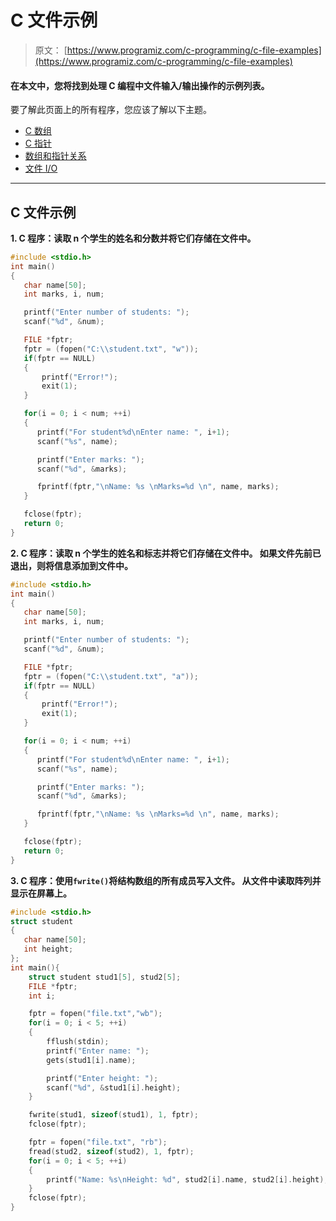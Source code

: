 # C 文件示例

> 原文： [https://www.programiz.com/c-programming/c-file-examples](https://www.programiz.com/c-programming/c-file-examples)

#### 在本文中，您将找到处理 C 编程中文件输入/输出操作的示例列表。

要了解此页面上的所有程序，您应该了解以下主题。

*   [C 数组](/c-programming/c-arrays "C programming Arrays")
*   [C 指针](/c-programming/c-pointers "C Programming Pointers")
*   [数组和指针关系](/c-programming/c-pointers-arrays "Relation Between Arrays and Pointer")
*   [文件 I/O](/c-programming/c-file-input-output "C File Input Output")

* * *

## C 文件示例

**1\. C 程序：读取 n 个学生的姓名和分数并将它们存储在文件中。**

```c
#include <stdio.h>
int main()
{
   char name[50];
   int marks, i, num;

   printf("Enter number of students: ");
   scanf("%d", &num);

   FILE *fptr;
   fptr = (fopen("C:\\student.txt", "w"));
   if(fptr == NULL)
   {
       printf("Error!");
       exit(1);
   }

   for(i = 0; i < num; ++i)
   {
      printf("For student%d\nEnter name: ", i+1);
      scanf("%s", name);

      printf("Enter marks: ");
      scanf("%d", &marks);

      fprintf(fptr,"\nName: %s \nMarks=%d \n", name, marks);
   }

   fclose(fptr);
   return 0;
} 
```

**2\. C 程序：读取 n 个学生的姓名和标志并将它们存储在文件中。 如果文件先前已退出，则将信息添加到文件中。**

```c
#include <stdio.h>
int main()
{
   char name[50];
   int marks, i, num;

   printf("Enter number of students: ");
   scanf("%d", &num);

   FILE *fptr;
   fptr = (fopen("C:\\student.txt", "a"));
   if(fptr == NULL)
   {
       printf("Error!");
       exit(1);
   }

   for(i = 0; i < num; ++i)
   {
      printf("For student%d\nEnter name: ", i+1);
      scanf("%s", name);

      printf("Enter marks: ");
      scanf("%d", &marks);

      fprintf(fptr,"\nName: %s \nMarks=%d \n", name, marks);
   }

   fclose(fptr);
   return 0;
} 
```

**3\. C 程序：使用`fwrite()`将结构数组的所有成员写入文件。 从文件中读取阵列并显示在屏幕上。**

```c
#include <stdio.h>
struct student
{
   char name[50];
   int height;
};
int main(){
    struct student stud1[5], stud2[5];   
    FILE *fptr;
    int i;

    fptr = fopen("file.txt","wb");
    for(i = 0; i < 5; ++i)
    {
        fflush(stdin);
        printf("Enter name: ");
        gets(stud1[i].name);

        printf("Enter height: "); 
        scanf("%d", &stud1[i].height); 
    }

    fwrite(stud1, sizeof(stud1), 1, fptr);
    fclose(fptr);

    fptr = fopen("file.txt", "rb");
    fread(stud2, sizeof(stud2), 1, fptr);
    for(i = 0; i < 5; ++i)
    {
        printf("Name: %s\nHeight: %d", stud2[i].name, stud2[i].height);
    }
    fclose(fptr);
}
```